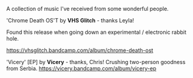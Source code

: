 A collection of music I've received from some wonderful people.

'Chrome Death OS'T by **VHS Glitch** - thanks Leyla!

Found this release when going down an experimental / electronic rabbit hole.

https://vhsglitch.bandcamp.com/album/chrome-death-ost


'Vicery' [EP] by **Vicery** - thanks, Chris!
Crushing two-person goodness from Serbia.
https://vicery.bandcamp.com/album/vicery-ep


